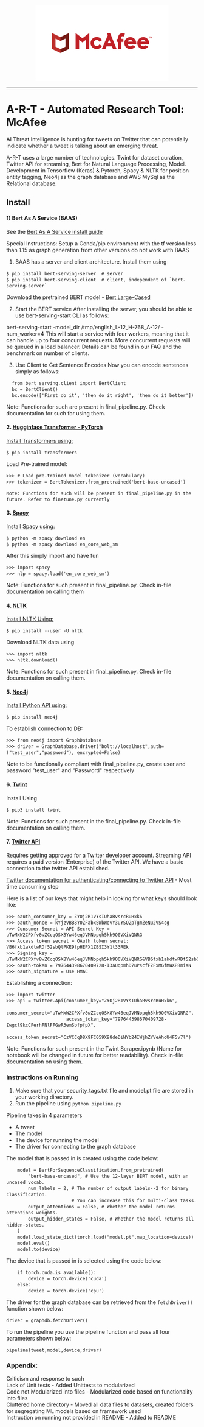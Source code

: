 <div align="center">
  <img src="./Images/mcafee_logo.png", height="200" width="350">
</div>

--------------------------------------------------------------------------------

# A-R-T - Automated Research Tool: McAfee

AI Threat Intelligence is hunting for tweets on Twitter that can potentially indicate whether a tweet is talking about an emerging threat.

A-R-T uses a large number of technologies. Twint for dataset curation, Twitter API for streaming, Bert for Natural Language Processing, Model. Development in Tensorflow (Keras) & Pytorch, Spacy & NLTK for position entity tagging, Neo4j as the graph database and AWS MySql as the Relational database. 

## Install

#### 1) Bert As A Service (BAAS)
  See the [Bert As A Service install guide](https://github.com/hanxiao/bert-as-service/#user-content-bert-as-service)

  Special Instructions: Setup a Conda/pip environment with the tf version less than 1.15 as graph generation from other versions do not work with BAAS

  1. BAAS has a server and client architecture. Install them using 

  ```
  $ pip install bert-serving-server  # server
  $ pip install bert-serving-client  # client, independent of `bert-serving-server`
  ```

  Download the pretrained BERT model - [Bert Large-Cased](https://storage.googleapis.com/bert_models/2018_10_18/cased_L-24_H-1024_A-16.zip)

  2. Start the BERT service
  After installing the server, you should be able to use bert-serving-start CLI as follows:

  bert-serving-start -model_dir /tmp/english_L-12_H-768_A-12/ -num_worker=4 
  This will start a service with four workers, meaning that it can handle up to four concurrent requests. More concurrent requests will be queued in a load balancer. Details can be found in our FAQ and the benchmark on number of clients.

  3. Use Client to Get Sentence Encodes
  Now you can encode sentences simply as follows:
```
  from bert_serving.client import BertClient
  bc = BertClient()
  bc.encode(['First do it', 'then do it right', 'then do it better'])
```
  Note: Functions for such are present in final_pipeline.py. Check documentation for such for using them.

#### 2. [Hugginface Transformer - PyTorch](https://huggingface.co/)

  [Install Transformers using:](https://huggingface.co/transformers/installation.html)

  ```
  $ pip install transformers
  ```

  Load Pre-trained model:

  ```
  >>> # Load pre-trained model tokenizer (vocabulary)
  >>> tokenizer = BertTokenizer.from_pretrained('bert-base-uncased')
  ```

    Note: Functions for such will be present in final_pipeline.py in the future. Refer to finetune.py currently

#### 3. [Spacy](https://spacy.io/usage/linguistic-features)

  [Install Spacy using:](https://spacy.io/usage)

  ```
  $ python -m spacy download en
  $ python -m spacy download en_core_web_sm
  ```

  After this simply import and have fun

  ```
  >>> import spacy
  >>> nlp = spacy.load('en_core_web_sm')
  ```
  Note: Functions for such present in final_pipeline.py. Check in-file documentation on calling them
  
#### 4. [NLTK](https://www.nltk.org/)

  [Install NLTK Using:](https://www.nltk.org/install.html)

  ```
  $ pip install --user -U nltk
  ```

  Download NLTK data using

  ```
  >>> import nltk
  >>> nltk.download()
  ```

  Note: Functions for such present in final_pipeline.py. Check in-file documentation on calling them.

#### 5. [Neo4j](https://neo4j.com)

  [Install Python API using:](https://neo4j.com/developer/python/)

  ```
  $ pip install neo4j
  ```

  To establish connection to DB:

  ```
  >>> from neo4j import GraphDatabase
  >>> driver = GraphDatabase.driver("bolt://localhost",auth=("test_user","password"), encrypted=False)
  ```

  Note to be functionally compliant with final_pipeline.py, create user and password "test_user" and "Password" respectively

#### 6. [Twint](https://github.com/twintproject/twint/#user-content-twint---twitter-intelligence-tool)

  Install Using

  ```
  $ pip3 install twint
  ```

  Note: Functions for such present in the final_pipeline.py. Check in-file documentation on calling them.

#### 7. [Twitter API](https://developer.twitter.com/en/docs/basics/getting-started)

  Requires getting approved for a Twitter developer account. Streaming API requires a paid version (Enterprise) of the Twitter   API. We have a basic connection to the twitter API established.

  [Twitter documentation for authenticating/connecting to Twitter API](https://developer.twitter.com/en/docs/basics/authentication/oauth-1-0a/creating-a-signature) - Most time consuming step

  Here is a list of our keys that might help in looking for what keys should look like:

  ```
  >>> oauth_consumer_key = ZYOj2R1VYsIUhaRvsrcRuHxk6
  >>> oauth_nonce = kYjzVBB8Y0ZFabxSWbWovY3uYSQ2pTgmZeNu2VS4cg
  >>> Consumer Secret = API Secret Key = uTwMxW2CPXfv8wZCcqOSX8Yw46eqJVMNopqh5kh9O0VXiVQNRG
  >>> Access token secret = OAuth token secret: VB6fxb1akdtwRDf52sbQlPKE9tpHEPX1ZBSI3Y1t33REk
  >>> Signing key = uTwMxW2CPXfv8wZCcqOSX8Yw46eqJVMNopqh5kh9O0VXiVQNRG&VB6fxb1akdtwRDf52sbQlPKE9tpHEPX1ZBSI3Y1t33REk
  >>> oauth-token = 797644398670409728-I3aUqpmhD7uPscfFZFxMGfMWXPBmiaN
  >>> oauth_signature = Use HMAC
  ```

  Establishing a connection:

  ```
  >>> import twitter
  >>> api = twitter.Api(consumer_key="ZYOj2R1VYsIUhaRvsrcRuHxk6",
                        consumer_secret="uTwMxW2CPXfv8wZCcqOSX8Yw46eqJVMNopqh5kh9O0VXiVQNRG",
                        access_token_key="797644398670409728-Zwgcl9kcCFerhFNlFFGwR3emSbfpfpX",
                        access_token_secret="CzVCCqD8X9FC059X98deDiNYb24IWjhZYVeAhoU4F5v7l")
  ```
  Note: Functions for such present in the Twint Scraper.ipynb (Name for notebook will be changed in future for better           readability). Check in-file documentation on using them.

### Instructions on Running 
 1. Make sure that your security_tags.txt file and model.pt file are stored in your working directory.
 2. Run the pipeline using ```python pipeline.py```
 
Pipeline takes in 4 parameters
- A tweet
- The model
- The device for running the model
- The driver for connecting to the graph database

The model that is passed in is created using the code below:
```
    model = BertForSequenceClassification.from_pretrained(
        "bert-base-uncased", # Use the 12-layer BERT model, with an uncased vocab.
        num_labels = 2, # The number of output labels--2 for binary classification.
                        # You can increase this for multi-class tasks.
        output_attentions = False, # Whether the model returns attentions weights.
        output_hidden_states = False, # Whether the model returns all hidden-states.
    )
    model.load_state_dict(torch.load("model.pt",map_location=device))
    model.eval()
    model.to(device)
```

The device that is passed in is selected using the code below:
```
    if torch.cuda.is_available():
        device = torch.device('cuda')
    else:
        device = torch.device('cpu')
```

The driver for the graph database can be retrieved from the ```fetchDriver()``` function shown below:
```
driver = graphdb.fetchDriver()
```

To run the pipeline you use the pipeline function and pass all four parameters shown below:
```
pipeline(tweet,model,device,driver)
```

### Appendix:
Criticism and response to such <br>
Lack of Unit tests - Added Unittests to modularized <br>
Code not Modularized into files - Modularized code based on functionality into files <br>
Cluttered home directory - Moved all data files to datasets, created folders for segregating ML models based on framework used <br>
Instruction on running not provided in README - Added to README <br>


